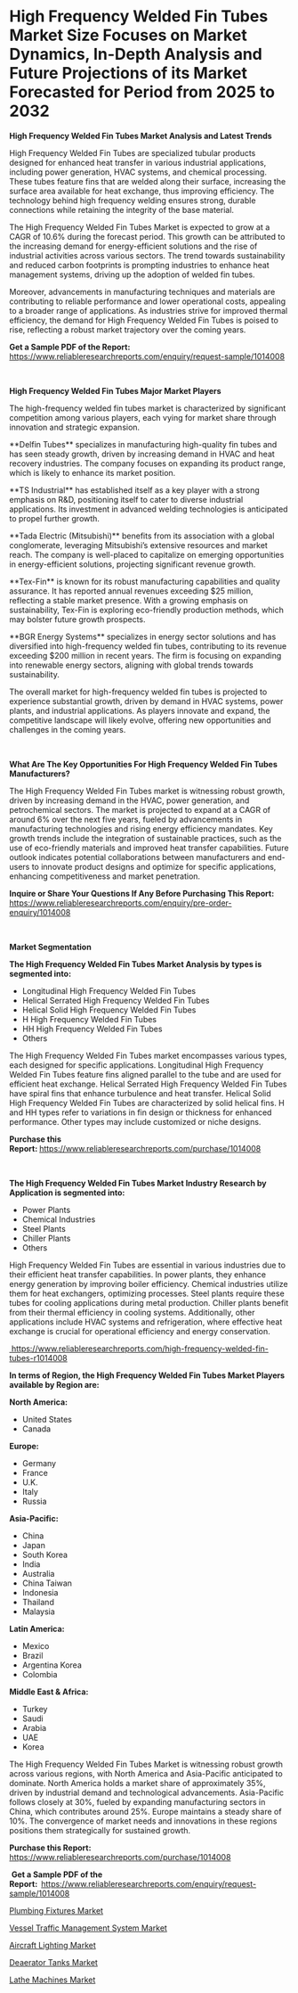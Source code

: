 <p><h1>High Frequency Welded Fin Tubes Market Size Focuses on Market Dynamics, In-Depth Analysis and Future Projections of its Market Forecasted for Period from 2025 to 2032</h1></p><p><strong>High Frequency Welded Fin Tubes Market Analysis and Latest Trends</strong></p>
<p><p>High Frequency Welded Fin Tubes are specialized tubular products designed for enhanced heat transfer in various industrial applications, including power generation, HVAC systems, and chemical processing. These tubes feature fins that are welded along their surface, increasing the surface area available for heat exchange, thus improving efficiency. The technology behind high frequency welding ensures strong, durable connections while retaining the integrity of the base material.</p><p>The High Frequency Welded Fin Tubes Market is expected to grow at a CAGR of 10.6% during the forecast period. This growth can be attributed to the increasing demand for energy-efficient solutions and the rise of industrial activities across various sectors. The trend towards sustainability and reduced carbon footprints is prompting industries to enhance heat management systems, driving up the adoption of welded fin tubes. </p><p>Moreover, advancements in manufacturing techniques and materials are contributing to reliable performance and lower operational costs, appealing to a broader range of applications. As industries strive for improved thermal efficiency, the demand for High Frequency Welded Fin Tubes is poised to rise, reflecting a robust market trajectory over the coming years.</p></p>
<p><strong>Get a Sample PDF of the Report:&nbsp;</strong> <a href="https://www.reliableresearchreports.com/enquiry/request-sample/1014008?utm_campaign=123&utm_medium=2&utm_source=Github&utm_content=ia&utm_term=18022025&utm_id=high-frequency-welded-fin-tubes">https://www.reliableresearchreports.com/enquiry/request-sample/1014008</a></p>
<p>&nbsp;</p>
<p><strong>High Frequency Welded Fin Tubes Major Market Players</strong></p>
<p><p>The high-frequency welded fin tubes market is characterized by significant competition among various players, each vying for market share through innovation and strategic expansion. </p><p>**Delfin Tubes** specializes in manufacturing high-quality fin tubes and has seen steady growth, driven by increasing demand in HVAC and heat recovery industries. The company focuses on expanding its product range, which is likely to enhance its market position.</p><p>**TS Industrial** has established itself as a key player with a strong emphasis on R&D, positioning itself to cater to diverse industrial applications. Its investment in advanced welding technologies is anticipated to propel further growth.</p><p>**Tada Electric (Mitsubishi)** benefits from its association with a global conglomerate, leveraging Mitsubishi’s extensive resources and market reach. The company is well-placed to capitalize on emerging opportunities in energy-efficient solutions, projecting significant revenue growth.</p><p>**Tex-Fin** is known for its robust manufacturing capabilities and quality assurance. It has reported annual revenues exceeding $25 million, reflecting a stable market presence. With a growing emphasis on sustainability, Tex-Fin is exploring eco-friendly production methods, which may bolster future growth prospects.</p><p>**BGR Energy Systems** specializes in energy sector solutions and has diversified into high-frequency welded fin tubes, contributing to its revenue exceeding $200 million in recent years. The firm is focusing on expanding into renewable energy sectors, aligning with global trends towards sustainability.</p><p>The overall market for high-frequency welded fin tubes is projected to experience substantial growth, driven by demand in HVAC systems, power plants, and industrial applications. As players innovate and expand, the competitive landscape will likely evolve, offering new opportunities and challenges in the coming years.</p></p>
<p>&nbsp;</p>
<p><strong>What Are The Key Opportunities For High Frequency Welded Fin Tubes Manufacturers?</strong></p>
<p><p>The High Frequency Welded Fin Tubes market is witnessing robust growth, driven by increasing demand in the HVAC, power generation, and petrochemical sectors. The market is projected to expand at a CAGR of around 6% over the next five years, fueled by advancements in manufacturing technologies and rising energy efficiency mandates. Key growth trends include the integration of sustainable practices, such as the use of eco-friendly materials and improved heat transfer capabilities. Future outlook indicates potential collaborations between manufacturers and end-users to innovate product designs and optimize for specific applications, enhancing competitiveness and market penetration.</p></p>
<p><strong>Inquire or Share Your Questions If Any Before Purchasing This Report:</strong> <a href="https://www.reliableresearchreports.com/enquiry/pre-order-enquiry/1014008?utm_campaign=123&utm_medium=2&utm_source=Github&utm_content=ia&utm_term=18022025&utm_id=high-frequency-welded-fin-tubes">https://www.reliableresearchreports.com/enquiry/pre-order-enquiry/1014008</a></p>
<p>&nbsp;</p>
<p><strong>Market Segmentation</strong></p>
<p><strong>The High Frequency Welded Fin Tubes Market Analysis by types is segmented into:</strong></p>
<p><ul><li>Longitudinal High Frequency Welded Fin Tubes</li><li>Helical Serrated High Frequency Welded Fin Tubes</li><li>Helical Solid High Frequency Welded Fin Tubes</li><li>H High Frequency Welded Fin Tubes</li><li>HH High Frequency Welded Fin Tubes</li><li>Others</li></ul></p>
<p><p>The High Frequency Welded Fin Tubes market encompasses various types, each designed for specific applications. Longitudinal High Frequency Welded Fin Tubes feature fins aligned parallel to the tube and are used for efficient heat exchange. Helical Serrated High Frequency Welded Fin Tubes have spiral fins that enhance turbulence and heat transfer. Helical Solid High Frequency Welded Fin Tubes are characterized by solid helical fins. H and HH types refer to variations in fin design or thickness for enhanced performance. Other types may include customized or niche designs.</p></p>
<p><strong>Purchase this Report:&nbsp;</strong><a href="https://www.reliableresearchreports.com/purchase/1014008?utm_campaign=123&utm_medium=2&utm_source=Github&utm_content=ia&utm_term=18022025&utm_id=high-frequency-welded-fin-tubes">https://www.reliableresearchreports.com/purchase/1014008</a></p>
<p>&nbsp;</p>
<p><strong>The High Frequency Welded Fin Tubes Market Industry Research by Application is segmented into:</strong></p>
<p><ul><li>Power Plants</li><li>Chemical Industries</li><li>Steel Plants</li><li>Chiller Plants</li><li>Others</li></ul></p>
<p><p>High Frequency Welded Fin Tubes are essential in various industries due to their efficient heat transfer capabilities. In power plants, they enhance energy generation by improving boiler efficiency. Chemical industries utilize them for heat exchangers, optimizing processes. Steel plants require these tubes for cooling applications during metal production. Chiller plants benefit from their thermal efficiency in cooling systems. Additionally, other applications include HVAC systems and refrigeration, where effective heat exchange is crucial for operational efficiency and energy conservation.</p></p>
<p><a href="https://www.reliableresearchreports.com/high-frequency-welded-fin-tubes-r1014008?utm_campaign=123&utm_medium=2&utm_source=Github&utm_content=ia&utm_term=18022025&utm_id=high-frequency-welded-fin-tubes">&nbsp;https://www.reliableresearchreports.com/high-frequency-welded-fin-tubes-r1014008</a></p>
<p><strong>In terms of Region, the High Frequency Welded Fin Tubes Market Players available by Region are:</strong></p>
<p>
    <p> <strong> North America: </strong>
        <ul>
            <li>United States</li>
            <li>Canada</li>
        </ul>
        </p> 
    <p> <strong> Europe: </strong>
        <ul>
            <li>Germany</li>
            <li>France</li>
            <li>U.K.</li>
            <li>Italy</li>
            <li>Russia</li>
        </ul>
        </p> 
    <p> <strong> Asia-Pacific: </strong>
        <ul>
            <li>China</li>
            <li>Japan</li>
            <li>South Korea</li>
            <li>India</li>
            <li>Australia</li>
            <li>China Taiwan</li>
            <li>Indonesia</li>
            <li>Thailand</li>
            <li>Malaysia</li>
        </ul>
        </p> 
    <p> <strong> Latin America: </strong>
        <ul>
            <li>Mexico</li>
            <li>Brazil</li>
            <li>Argentina Korea</li>
            <li>Colombia</li>
        </ul>
        </p> 
    <p> <strong> Middle East & Africa: </strong>
        <ul>
            <li>Turkey</li>
            <li>Saudi</li>
            <li>Arabia</li>
            <li>UAE</li>
            <li>Korea</li>
        </ul>
    </p>
    </p>
<p><p>The High Frequency Welded Fin Tubes Market is witnessing robust growth across various regions, with North America and Asia-Pacific anticipated to dominate. North America holds a market share of approximately 35%, driven by industrial demand and technological advancements. Asia-Pacific follows closely at 30%, fueled by expanding manufacturing sectors in China, which contributes around 25%. Europe maintains a steady share of 10%. The convergence of market needs and innovations in these regions positions them strategically for sustained growth.</p></p>
<p><strong>Purchase this Report: </strong><a href="https://www.reliableresearchreports.com/purchase/1014008?utm_campaign=123&utm_medium=2&utm_source=Github&utm_content=ia&utm_term=18022025&utm_id=high-frequency-welded-fin-tubes">https://www.reliableresearchreports.com/purchase/1014008</a></p>
<p>&nbsp;<strong>Get a Sample PDF of the Report:&nbsp;&nbsp;</strong><a href="https://www.reliableresearchreports.com/enquiry/request-sample/1014008?utm_campaign=123&utm_medium=2&utm_source=Github&utm_content=ia&utm_term=18022025&utm_id=high-frequency-welded-fin-tubes">https://www.reliableresearchreports.com/enquiry/request-sample/1014008</a></p>
<p><strong></strong></p>
<p><p><a href="https://github.com/agdonthisa/Market-Research-Report-List-1/blob/main/plumbing-fixtures-market.md?utm_campaign=123&utm_medium=2&utm_source=Github&utm_content=ia&utm_term=18022025&utm_id=high-frequency-welded-fin-tubes">Plumbing Fixtures Market</a></p><p><a href="https://github.com/akaalahk/Market-Research-Report-List-1/blob/main/vessel-traffic-management-system-market.md?utm_campaign=123&utm_medium=2&utm_source=Github&utm_content=ia&utm_term=18022025&utm_id=high-frequency-welded-fin-tubes">Vessel Traffic Management System Market</a></p><p><a href="https://github.com/penglatilles/Market-Research-Report-List-1/blob/main/aircraft-lighting-market.md?utm_campaign=123&utm_medium=2&utm_source=Github&utm_content=ia&utm_term=18022025&utm_id=high-frequency-welded-fin-tubes">Aircraft Lighting Market</a></p><p><a href="https://github.com/ternainglin/Market-Research-Report-List-1/blob/main/deaerator-tanks-market.md?utm_campaign=123&utm_medium=2&utm_source=Github&utm_content=ia&utm_term=18022025&utm_id=high-frequency-welded-fin-tubes">Deaerator Tanks Market</a></p><p><a href="https://github.com/saaindosya/Market-Research-Report-List-1/blob/main/lathe-machines-market.md?utm_campaign=123&utm_medium=2&utm_source=Github&utm_content=ia&utm_term=18022025&utm_id=high-frequency-welded-fin-tubes">Lathe Machines Market</a></p></p>